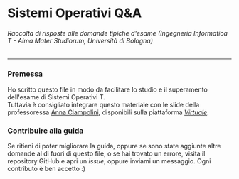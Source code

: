 # Sistemi Operativi Q\&A
###### Raccolta di risposte alle domande tipiche d'esame (Ingegneria Informatica T - Alma Mater Studiorum, Università di Bologna)
---
### Premessa
Ho scritto questo file in modo da facilitare lo studio e il superamento dell'esame di Sistemi Operativi T.  
Tuttavia è consigliato integrare questo materiale con le slide della professoressa [Anna Ciampolini](https://www.unibo.it/sitoweb/anna.ciampolini), disponibili sulla piattaforma [_Virtuale_](https://virtuale.unibo.it/).
		
### Contribuire alla guida
Se ritieni di poter migliorare la guida, oppure se sono state aggiunte altre domande al di fuori di questo file, o se hai trovato un errore, visita il repository GitHub e apri un _issue_, oppure inviami un messaggio. Ogni contributo è ben accetto :)
